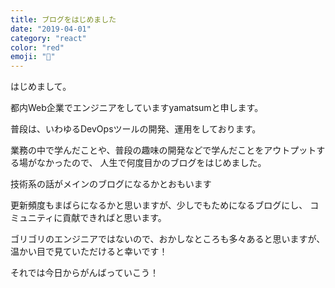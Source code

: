 ```yaml
---
title: ブログをはじめました
date: "2019-04-01"
category: "react"
color: "red"
emoji: "🐣"
---
```


はじめまして。

都内Web企業でエンジニアをしていますyamatsumと申します。

普段は、いわゆるDevOpsツールの開発、運用をしております。

業務の中で学んだことや、普段の趣味の開発などで学んだことをアウトプットする場がなかったので、
人生で何度目かのブログをはじめました。

技術系の話がメインのブログになるかとおもいます

更新頻度もまばらになるかと思いますが、少しでもためになるブログにし、
コミュニティに貢献できればと思います。

ゴリゴリのエンジニアではないので、おかしなところも多々あると思いますが、
温かい目で見ていただけると幸いです！

それでは今日からがんばっていこう！
